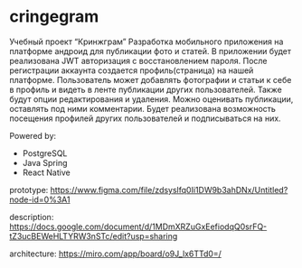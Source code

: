 # cringegram

Учебный проект “Кринжграм”
Разработка мобильного приложения на платформе андроид для публикации фото и статей.
В приложении будет реализована JWT авторизация с восстановлением пароля. После регистрации аккаунта создается профиль(страница) на нашей платформе. Пользователь может добавлять фотографии и статьи к себе в профиль и видеть в ленте публикации других пользователей. Также будут опции редактирования и удаления. Можно оценивать публикации, оставлять под ними комментарии. Будет реализована возможность посещения профилей других пользователей и подписываться на них.

Powered by:
- PostgreSQL
- Java Spring
- React Native

prototype: https://www.figma.com/file/zdsyslfq0Ii1DW9b3ahDNx/Untitled?node-id=0%3A1

description: https://docs.google.com/document/d/1MDmXRZuGxEefiodqQ0srFQ-tZ3ucBEWeHLTYRW3nSTc/edit?usp=sharing

architecture: https://miro.com/app/board/o9J_lx6TTd0=/
